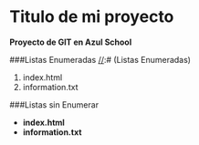 # Titulo de mi proyecto

**Proyecto de GIT en Azul School**

###Listas Enumeradas
[//]:# (Listas Enumeradas)

1. index.html
2. information.txt

[//]:# (Listas Desordenadas)

###Listas sin Enumerar

* **index.html**
* **information.txt**
